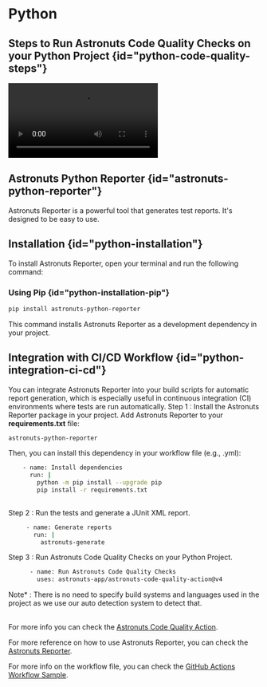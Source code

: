# Python

## Steps to Run Astronuts Code Quality Checks on your Python Project {id="python-code-quality-steps"}

<video src="https://youtu.be/EPU5-iRt97w" preview-src="python_video_thumbnail.png" /> {id="python-code-quality-setup-video"}

## Astronuts Python Reporter {id="astronuts-python-reporter"}

Astronuts Reporter is a powerful tool that generates test reports. It's designed to be easy to use.

## Installation {id="python-installation"}

To install Astronuts Reporter, open your terminal and run the following command:

### Using Pip {id="python-installation-pip"}

```bash
pip install astronuts-python-reporter
```

This command installs Astronuts Reporter as a development dependency in your project.

## Integration with CI/CD Workflow {id="python-integration-ci-cd"}

You can integrate Astronuts Reporter into your build scripts for automatic report generation, which is especially useful
in continuous integration (CI) environments where tests are run automatically.
Step 1 : Install the Astronuts Reporter package in your project.
Add Astronuts Reporter to your **requirements.txt** file:

```bash
astronuts-python-reporter
```

Then, you can install this dependency in your workflow file (e.g., .yml):

```bash
    - name: Install dependencies
      run: |
        python -m pip install --upgrade pip
        pip install -r requirements.txt
        
```

Step 2 : Run the tests and generate a JUnit XML report.

```bash
     - name: Generate reports
       run: |
         astronuts-generate
```

Step 3 : Run Astronuts Code Quality Checks on your Python Project.

```bash
      - name: Run Astronuts Code Quality Checks
        uses: astronuts-app/astronuts-code-quality-action@v4
```
Note* : There is no need to specify build systems and languages used in the project as we use our auto detection system to detect that.
<br></br>

For more info you can check
the [Astronuts Code Quality Action](https://github.com/marketplace/actions/astronuts-code-quality-action).

For more reference on how to use Astronuts Reporter, you can check
the [Astronuts Reporter](https://pypi.org/project/astronuts-python-reporter/).

For more info on the workflow file, you can check
the [GitHub Actions Workflow Sample](https://github.com/astronuts-app/samples/blob/main/.github/workflows/build_python_sample.yml).
